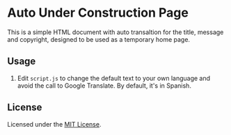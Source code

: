 # Auto Under Construction Page

This is a simple HTML document with auto transaltion for the title, message and copyright, designed to be used as a temporary home page.

## Usage
1. Edit `script.js` to change the default text to your own language and avoid the call to Google Translate. By default, it's in Spanish.

## License

Licensed under the [MIT License](https://opensource.org/licenses/MIT).
